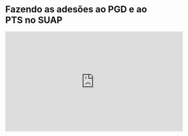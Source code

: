 # Fazendo as adesões ao PGD e ao PTS no SUAP

<iframe 
        width="560" 
        height="315" 
        src="https://www.youtube.com/embed/bsyMUPk3K6I" 
        title="YouTube video player | Fazendo as adesões ao PGD e ao PTS no SUAP" 
        frameborder="0" 
        allow="accelerometer; autoplay; clipboard-write; encrypted-media; gyroscope; picture-in-picture; web-share" 
        allowfullscreen>
</iframe>

